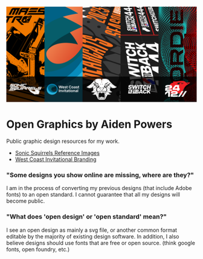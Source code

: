 ![Repository Banner](assets/repobanner.png)

# Open Graphics by Aiden Powers
Public graphic design resources for my work.

- [Sonic Squirrels Reference Images](FRC-Sonic_Squirrels)
- [West Coast Invitational Branding](FTC-West_Coast_Invitational)

### "Some designs you show online are missing, where are they?"
I am in the process of converting my previous designs (that include Adobe fonts) to an open standard. I cannot guarantee that all my designs will become public.

### "What does 'open design' or 'open standard' mean?"
I see an open design as mainly a svg file, or another common format editable by the majority of existing design software. In addition, I also believe designs should use fonts that are free or open source. (think google fonts, open foundry, etc.)